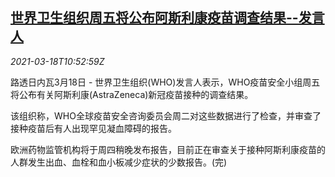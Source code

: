 <!--1616064900000-->
[世界卫生组织周五将公布阿斯利康疫苗调查结果--发言人](https://cn.reuters.com/article/who-astrazeneca-vaccine-probe-0318-idCNKBS2BA15Z)
------

<div><i>2021-03-18T10:52:59Z</i></div><p>路透日内瓦3月18日 - 世界卫生组织(WHO)发言人表示，WHO疫苗安全小组周五将公布有关阿斯利康(AstraZeneca)新冠疫苗接种的调查结果。</p><p>该组织称，WHO全球疫苗安全咨询委员会周二对这些数据进行了检查，并审查了接种疫苗后有人出现罕见凝血障碍的报告。</p><p>欧洲药物监管机构将于周四稍晚发布报告，目前正在审查关于接种阿斯利康疫苗的人群发生出血、血栓和血小板减少症状的少数报告。(完)</p>
